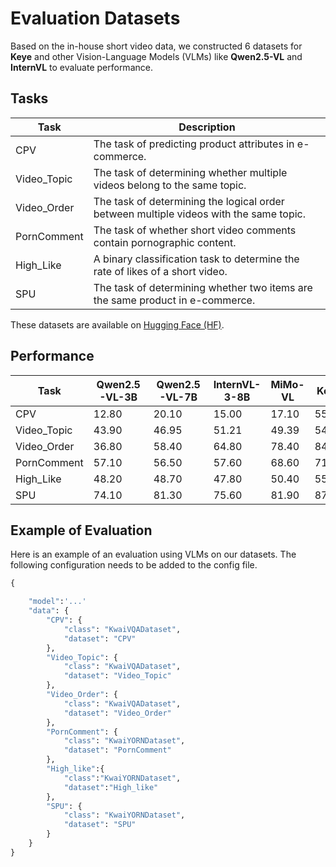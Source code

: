 # Evaluation Datasets 
Based on the in-house short video data, we constructed 6 datasets for **Keye** and other Vision-Language Models (VLMs) like **Qwen2.5-VL** and **InternVL** to evaluate performance.

## Tasks
| Task           | Description                                                                 |
| -------------- | --------------------------------------------------------------------------- |
| CPV            | The task of predicting product attributes in e-commerce.                    |
| Video_Topic    | The task of determining whether multiple videos belong to the same topic.   |
| Video_Order    | The task of determining the logical order between multiple videos with the same topic. |
| PornComment    | The task of whether short video comments contain pornographic content.      |
| High_Like      | A binary classification task to determine the rate of likes of a short video. |
| SPU            | The task of determining whether two items are the same product in e-commerce. |

These datasets are available on [Hugging Face (HF)](https://huggingface.co/datasets/Kwai-Keye/KC-MMbench). 

## Performance 
| Task           | Qwen2.5-VL-3B | Qwen2.5-VL-7B | InternVL-3-8B | MiMo-VL | Keye |
| -------------- | ------------- | ------------- | ------------- | ------- | ---- |
| CPV            | 12.80         | 20.10         | 15.00         | 17.10   | 55.13 |
| Video_Topic    | 43.90         | 46.95         | 51.21         | 49.39   | 54.30 |
| Video_Order    | 36.80         | 58.40         | 64.80         | 78.40   | 84.43 |
| PornComment    | 57.10         | 56.50         | 57.60         | 68.60   | 71.96 |
| High_Like      | 48.20         | 48.70         | 47.80         | 50.40   | 55.25 |
| SPU            | 74.10         | 81.30         | 75.60         | 81.90   | 87.05 |

## Example of Evaluation

Here is an example of an evaluation using VLMs on our datasets. The following configuration needs to be added to the config file.
```python
{

    "model":'...'
    "data": {
        "CPV": {
            "class": "KwaiVQADataset",
            "dataset": "CPV"
        },
        "Video_Topic": {
            "class": "KwaiVQADataset",
            "dataset": "Video_Topic"
        },
        "Video_Order": {
            "class": "KwaiVQADataset",
            "dataset": "Video_Order"
        },
        "PornComment": {
            "class": "KwaiYORNDataset",
            "dataset": "PornComment"
        },
        "High_like":{
            "class":"KwaiYORNDataset",
            "dataset":"High_like"
        },
        "SPU": {
            "class": "KwaiYORNDataset",
            "dataset": "SPU"
        }
    }
}
